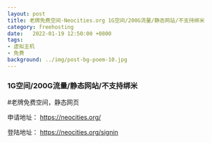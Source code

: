 ```yaml
---
layout: post
title: 老牌免费空间-Neocities.org 1G空间/200G流量/静态网站/不支持绑米
category: freehosting
date:   2022-01-19 12:50:00 +0800
tags:
- 虚拟主机
- 免费
background: ../img/post-bg-poem-10.jpg
---
```


### 1G空间/200G流量/静态网站/不支持绑米

#老牌免费空间，静态网页

申请地址：
https://neocities.org/

登陆地址：
https://neocities.org/signin

